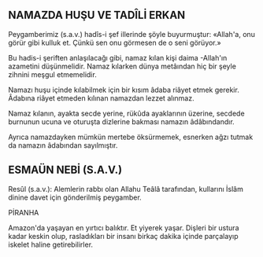 ## NAMAZDA HUŞU VE TADÎLİ ERKAN

Peygamberimiz (s.a.v.) hadîs-i şef illerinde şöyle buyurmuştur: «Allah'a, onu görür gibi kulluk et. Çünkü sen onu görmesen de o seni görüyor.»

Bu hadis-i şeriften anlaşılacağı gibi, namaz kılan kişi daima -Allah'ın azametini düşünmeli­dir. Namaz kılarken dünya metâından hiç bir şeyle zihnini meşgul etmemelidir.

Namazı huşu içinde kılabilmek için bir kısım âdaba riâyet etmek gerekir. Âdabına riâyet etmeden kılınan namazdan lezzet alınmaz.

Namaz kılanın, ayakta secde yerine, rükûda ayaklarının üzerine, secdede burnunun ucuna ve oturuşta dizlerine bakması namazın âdâbındandır.

Ayrıca namazdayken mümkün mertebe öksürmemek, esnerken ağzı tutmak da namazın âdabından sayılmıştır.

## ESMAÜN NEBİ (S.A.V.)

Resûl (s.a.v.): Alemlerin rabbı olan Allahu Teâlâ tarafından, kullarını İslâm dinine davet için gönderilmiş peygamber.

PİRANHA

Amazon'da yaşayan en yırtıcı balıktır. Et yi­yerek yaşar. Dişleri bir ustura kadar keskin olup, rasladıkları bir insanı birkaç dakika içinde par­çalayıp iskelet haline getirebilirler.
